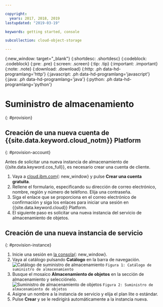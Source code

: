 ```yaml
---

copyright:
  years: 2017, 2018, 2019
lastupdated: "2019-03-19"

keywords: getting started, console

subcollection: cloud-object-storage

---
```

{:new_window: target="_blank"}
{:shortdesc: .shortdesc}
{:codeblock: .codeblock}
{:pre: .pre}
{:screen: .screen}
{:tip: .tip}
{:important: .important}
{:note: .note}
{:download: .download} 
{:http: .ph data-hd-programlang='http'} 
{:javascript: .ph data-hd-programlang='javascript'} 
{:java: .ph data-hd-programlang='java'} 
{:python: .ph data-hd-programlang='python'}

# Suministro de almacenamiento
{: #provision}
## Creación de una nueva cuenta de {{site.data.keyword.cloud_notm}} Platform
{: #provision-account}

Antes de solicitar una nueva instancia de almacenamiento de {{site.data.keyword.cos_full}}, es necesario crear una cuenta de cliente.

1. Vaya a [cloud.ibm.com](https://cloud.ibm.com/){: new_window} y pulse **Crear una cuenta gratuita**.
2. Rellene el formulario, especificando su dirección de correo electrónico, nombre, región y número de teléfono. Elija una contraseña.
3. Siga el enlace que se proporciona en el correo electrónico de confirmación y siga los enlaces para iniciar una sesión en {{site.data.keyword.cloud}} Platform.
4. El siguiente paso es solicitar una nueva instancia del servicio de almacenamiento de objetos.

## Creación de una nueva instancia de servicio
{: #provision-instance}

1. Inicie una sesión en [la consola](https://cloud.ibm.com/){: new_window}.
2. Vaya al catálogo pulsando **Catálogo** en la barra de navegación.
	<img alt="Catálogo de suministro de almacenamiento" src="https://s3.us.cloud-object-storage.appdomain.cloud/docs-resources/console_provision_catalog.png" max-height="200px" />
	`Figura 1: Catálogo de suministro de almacenamiento`
3. Busque el mosaico **Almacenamiento de objetos** en la sección de almacenamiento y selecciónelo.
	<img alt="Suministro de almacenamiento de objetos" src="https://s3.us.cloud-object-storage.appdomain.cloud/docs-resources/console_provision_os.png" max-height="200px" />
	`Figura 2: Suministro de almacenamiento de objetos`
4. Asigne un nombre a la instancia de servicio y elija el plan lite o estándar.
5. Pulse **Crear** y se le redirigirá automáticamente a la instancia nueva.
